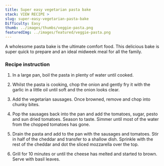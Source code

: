 ```yaml
---
title: Super easy vegetarian pasta bake
stack: VIEW RECIPE >
slug: super-easy-vegetarian-pasta-bake
Difficulty: Easy
thumb: ../images/thumbs/veggie-pasta.png
featuredImg: ../images/featured/veggie-pasta.png
---
```


A wholesome pasta bake is the ultimate comfort food. This delicious bake is super quick to prepare and an ideal midweek meal for all the family.

### Recipe instruction

1. In a large pan, boil the pasta in plenty of water until cooked.

2. Whilst the pasta is cooking, chop the onion and gently fry it with the garlic in a little oil until soft and the onion looks clear.

3. Add the vegetarian sausages. Once browned, remove and chop into chunky bites.

4. Pop the sausages back into the pan and add the tomatoes, sugar, pesto and sun dried tomatoes. Season to taste. Simmer until most of the water from the chopped tomatoes has gone.

5. Drain the pasta and add to the pan with the sausages and tomatoes. Stir in half of the cheddar and transfer to a shallow dish. Sprinkle with the rest of the cheddar and dot the sliced mozzarella over the top.

6. Grill for 10 minutes or until the cheese has melted and started to brown. Serve with basil leaves.